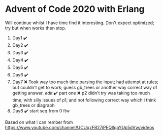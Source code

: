 # Advent of Code 2020 with Erlang


Will continue whilst I have time find it interesting. Don't expect optimized; try but when works then stop.


1. Day1 :heavy_check_mark:
1. Day2 :heavy_check_mark:
1. Day3 :heavy_check_mark:
1. Day4 :heavy_check_mark:
1. Day5 :heavy_check_mark:
1. Day6 :heavy_check_mark:
1. Day7 :x: Took way too much time parsing the input; had attempt at rules; but couldn't get to work; guess gb_trees or another way correct way of getting answer.
*edit* :heavy_check_mark: part one   :x: p2 didn't try was taking too much time; with silly issues of p1; and not following correct way which i think gb_trees or diagraph
1. Day8 :heavy_check_mark: start seq from 0 ftw







Based on what I can rember from https://www.youtube.com/channel/UCUqzFB27iPEQllqaYUp5dVw/videos 




